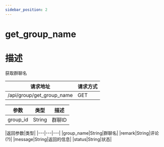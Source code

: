 ```yaml
---
sidebar_position: 2
---
```

# get_group_name
# 描述
获取群聊名




| 请求地址 | 请求方式 |
| --- | --- |
| /api/group/get_group_name | GET |


|参数|类型|描述|
|---|---|---|
|group_id|String|群聊ID|


|返回参数|类型|
|---|---|---|
|group_name|String|群聊名|
|remark|String|评论(?)|
|message|String|返回的信息|
|status|String|状态|
